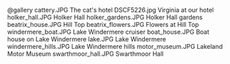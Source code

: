 @gallery
cattery.JPG		The cat's hotel
DSCF5226.jpg		Virginia at our hotel
holker_hall.JPG		Holker Hall
holker_gardens.JPG		Holker Hall gardens
beatrix_house.JPG		Hill Top
beatrix_flowers.JPG		Flowers at Hill Top
windermere_boat.JPG		Lake Windermere cruiser
boat_house.JPG		Boat house on Lake Windermere
lake.JPG		Lake Windermere
windermere_hills.JPG		Lake Windermere hills
motor_museum.JPG		Lakeland Motor Museum
swarthmoor_hall.JPG		Swarthmoor Hall
